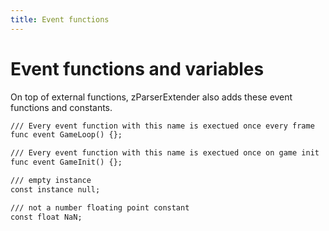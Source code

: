 ```yaml
---
title: Event functions
---
```

# Event functions and variables
On top of external functions, zParserExtender also adds these event functions and constants.

```dae
/// Every event function with this name is exectued once every frame
func event GameLoop() {};

/// Every event function with this name is exectued once on game init
func event GameInit() {};

/// empty instance
const instance null;

/// not a number floating point constant
const float NaN;
```
